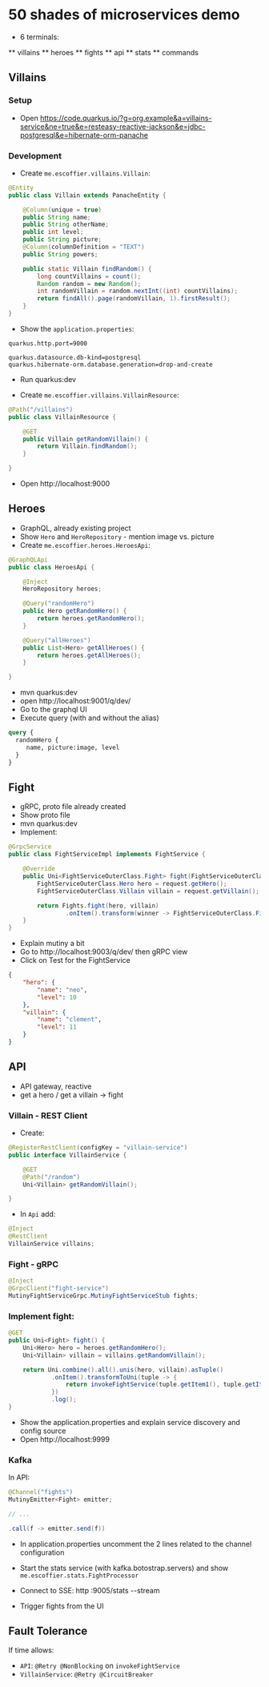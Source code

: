 # 50 shades of microservices demo

* 6 terminals:

** villains
** heroes
** fights
** api
** stats
** commands


## Villains

### Setup
* Open https://code.quarkus.io/?g=org.example&a=villains-service&ne=true&e=resteasy-reactive-jackson&e=jdbc-postgresql&e=hibernate-orm-panache


### Development
* Create `me.escoffier.villains.Villain`:

```java
@Entity
public class Villain extends PanacheEntity {

    @Column(unique = true)
    public String name;
    public String otherName;
    public int level;
    public String picture;
    @Column(columnDefinition = "TEXT")
    public String powers;

    public static Villain findRandom() {
        long countVillains = count();
        Random random = new Random();
        int randomVillain = random.nextInt((int) countVillains);
        return findAll().page(randomVillain, 1).firstResult();
    }
}
```

* Show the `application.properties`:

```properties
quarkus.http.port=9000

quarkus.datasource.db-kind=postgresql
quarkus.hibernate-orm.database.generation=drop-and-create
```

* Run quarkus:dev

* Create `me.escoffier.villains.VillainResource`:

```java
@Path("/villains")
public class VillainResource {

    @GET
    public Villain getRandomVillain() {
        return Villain.findRandom();
    }

}
```

* Open http://localhost:9000

## Heroes

* GraphQL, already existing project
* Show `Hero` and `HeroRepository` - mention image vs. picture 
* Create `me.escoffier.heroes.HeroesApi`:
```java
@GraphQLApi
public class HeroesApi {

    @Inject
    HeroRepository heroes;

    @Query("randomHero")
    public Hero getRandomHero() {
        return heroes.getRandomHero();
    }

    @Query("allHeroes")
    public List<Hero> getAllHeroes() {
        return heroes.getAllHeroes();
    }

}
```
* mvn quarkus:dev
* open http://localhost:9001/q/dev/
* Go to the graphql UI
* Execute query (with and without the alias)
```graphql
query {
  randomHero {
     name, picture:image, level
  }
}
```

## Fight

* gRPC, proto file already created
* Show proto file
* mvn quarkus:dev
* Implement:
```java
@GrpcService
public class FightServiceImpl implements FightService {

    @Override
    public Uni<FightServiceOuterClass.Fight> fight(FightServiceOuterClass.Fighters request) {
        FightServiceOuterClass.Hero hero = request.getHero();
        FightServiceOuterClass.Villain villain = request.getVillain();

        return Fights.fight(hero, villain)
                .onItem().transform(winner -> FightServiceOuterClass.Fight.newBuilder().setWinner(winner).build());
    }
}
```

* Explain mutiny a bit
* Go to http://localhost:9003/q/dev/ then gRPC view
* Click on Test for the FightService
```json
{
    "hero": {
        "name": "neo",
        "level": 10
    },
    "villain": {
        "name": "clement",
        "level": 11
    }
}
```

## API

* API gateway, reactive
* get a hero / get a villain -> fight

### Villain - REST Client

* Create:
```java
@RegisterRestClient(configKey = "villain-service")
public interface VillainService {

    @GET
    @Path("/random")
    Uni<Villain> getRandomVillain();

}
```
* In `Api` add:
```java
@Inject
@RestClient
VillainService villains;
```

### Fight - gRPC

```java
@Inject
@GrpcClient("fight-service")
MutinyFightServiceGrpc.MutinyFightServiceStub fights;
```

### Implement fight:

```java
@GET
public Uni<Fight> fight() {
    Uni<Hero> hero = heroes.getRandomHero();
    Uni<Villain> villain = villains.getRandomVillain();

    return Uni.combine().all().unis(hero, villain).asTuple()
            .onItem().transformToUni(tuple -> {
                return invokeFightService(tuple.getItem1(), tuple.getItem2());
            })
            .log();
}
```

* Show the application.properties and explain service discovery and config source
* Open http://localhost:9999

### Kafka

In API: 

```java
@Channel("fights")
MutinyEmitter<Fight> emitter;

// ...

.call(f -> emitter.send(f))
```

* In application.properties uncomment the 2 lines related to the channel configuration
* Start the stats service (with kafka.botostrap.servers) and show `me.escoffier.stats.FightProcessor`

* Connect to SSE: http :9005/stats --stream
* Trigger fights from the UI

## Fault Tolerance

If time allows:

* `API`: `@Retry @NonBlocking` on `invokeFightService`
* `VillainService`: `@Retry @CircuitBreaker`

